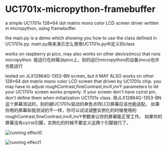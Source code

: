 # UC1701x-micropython-framebuffer
a simple UC1701x 128*64 dot matrix mono color LCD screen driver written in micropython, using framebuffer.


the main.py is a demo which showing you how to use the class defined in UC1701x.py.
main.py用来演示怎么使用UC1701x.py中定义的class


works on raspberry pi pico, may also works on other device(mcu) that runs micropython.
能运行在树莓派pico上，别的运行micropython的设备(mcu)也许也能运行


tested on JLX12864G-1353-BN screen, but it MAY ALSO works on other 128*64 dot matrix mono color LCD screen that driven by UC1701x chip.
you may have to adjust roughContrast,fineContrast,invX,invY parameters to let your UC1701x screen works properly.
if your screen don't have cs/rst pin, don't define them when initialization UC1701x class.
用JLX12864G-1353-BN这个屏幕测试的，别的被UC1701x驱动的单色点阵LCD屏幕应该也能适配。
如果你用的屏幕和我测试的不一样，你可以试试调整实例化的时候使用的roughContrast,fineContrast,invX,invY参数来让你的屏幕能正常工作。
如果你的屏幕没有cs/rst引脚，实例化的时候不要定义这两个引脚就行了。


![running effect0](https://github.com/ChangboBro/UC1701x-micropython-framebuffer/blob/main/UC1701x%200.jpg?raw=true)

![running effect1](https://github.com/ChangboBro/UC1701x-micropython-framebuffer/blob/main/UC1701x%201.jpg?raw=true)
